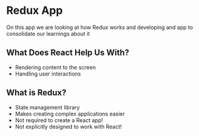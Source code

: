 # Redux App

On this app we are looking at how Redux works and developing and app to consolidate our learnings about it

## What Does React Help Us With?
- Rendering content to the screen
- Handling user interactions

## What is Redux?
- State management library
- Makes creating complex applications easier
- Not required to create a React app!
- Not explicitly designed to work with React!